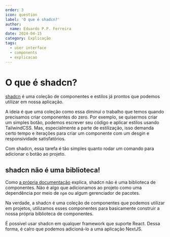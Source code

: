 ```yaml
---
order: 3
icon: question
label: 'O que é shadcn?'
author:
  name: Eduardo P.P. Ferreira
date: 2024-04-15
category: Explicação
tags:
  - user interface
  - components
  - explicacao
---
```


# O que é shadcn?

[shadcn](https://ui.shadcn.com/) é uma coleção de componentes e estilos já prontos que podemos utilizar em nossa aplicação.

A ideia é que uma coleção como essa diminui o trabalho que temos quando precisamos criar componentes do zero. Por exemplo, se quisermos criar um simples botão, podemos escrever seu código e aplicar estilos usando TailwindCSS. Mas, especialmente a parte de estilização, isso demanda certo tempo e iterações para criar um componente com um desgin e responsividade satisfatórios.

Com shadcn, essa tarefa é tão simples quanto rodar um comando para adicionar o botão ao projeto.

## shadcn não é uma biblioteca!

Como [a própria documentação](https://ui.shadcn.com/docs) explica, shadcn não é uma biblioteca de componentes. Não é algo que adicionamos ao projeto como uma dependência por meio de `npm` ou algum gerenciador de pacotes.

Na verdade, a shadcn é uma coleção de componentes que podemos utilizar em projetos, utilizamos esses componentes para basicamente construir a nossa própria biblioteca de componentes.

É possível usar shadcn em qualquer framework que suporte React. Dessa forma, é calro que podemos adicioná-lo a uma aplicação NextJS.

